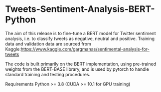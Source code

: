 # Tweets-Sentiment-Analysis-BERT-Python
The aim of this release is to fine-tune a BERT model for Twitter sentiment analysis, i.e. to classify tweets as negative, neutral and positive. Training data and validation data are sourced from Kaggle:https://www.kaggle.com/gargmanas/sentimental-analysis-for-tweets


The code is built primarily on the BERT implementation, using pre-trained weights from the BERT-BASE library, and is used by pytorch to handle standard training and testing procedures.

Requirements
Python >= 3.8
(CUDA >= 10.1 for GPU training)
